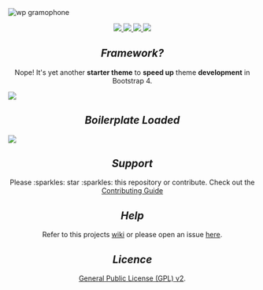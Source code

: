 
<img src="https://raw.githubusercontent.com/richtepa/Gramophone/1d5bf67eb5c8c4e2924bb0f99a1653324056fa42/static/images/screenshot.png" alt="wp gramophone">

<p align="center">
  <a href="https://github.com/pjhampton/Gramophone/blob/master/licence">
    <img src="https://img.shields.io/badge/License-GPL--2.0+-brightgreen.svg?style=flat-square">
  </a>

  <a href="http://getbootstrap.com/">
    <img src="https://img.shields.io/badge/Bootstrap-v4.0.0%20(alpha.6)-6f5499.svg?style=flat-square">
  </a>

  <a href="http://wordpress.org/">
    <img src="https://img.shields.io/badge/WordPress-v4.7-00A0D2.svg?style=flat-square">
  </a>

  <a href="https://github.com/pjhampton/Gramophone/wiki">
    <img src="https://img.shields.io/badge/Docs-Github%20Wiki-ff69b4.svg?style=flat-square">
  </a>
</p>

<h2 align="center"><em>Framework?</em></h2>

<p align="center">Nope! It's yet another <strong>starter theme</strong> to <strong>speed up</strong> theme <strong>development</strong> in Bootstrap 4.</p>

<image src="https://github.com/pjhampton/assets/blob/master/gramophone/gramophone_home_1.png">

<h2 align="center"><em>Boilerplate Loaded</em></h2>

<image src="https://github.com/pjhampton/assets/blob/master/gramophone/gramophone_home_2.png">

<h2 align="center"><em>Support</em></h2>

<p align="center">Please :sparkles: star :sparkles: this repository or contribute. Check out the <a href="https://github.com/pjhampton/Gramophone/tree/master/.github/CONTRIBUTING.md">Contributing Guide</a></p>

<h2 align="center"><em>Help</em></h2>

<p align="center">Refer to this projects <a href="https://github.com/pjhampton/Gramophone/wiki">wiki</a> or please open an issue <a href="https://gituhb.com/pjhampton/Gramophone/issues">here</a>.</p>

<h2 align="center"><em>Licence</em></h2>

<p align="center"><a href="https://github.com/pjhampton/Gramophone/blob/master/licence.md">General Public License (GPL) v2</a>.</p>
